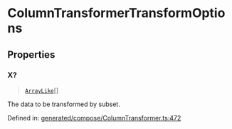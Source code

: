 # ColumnTransformerTransformOptions

## Properties

### X?

> [`ArrayLike`](../types/ArrayLike.md)[]

The data to be transformed by subset.

Defined in:  [generated/compose/ColumnTransformer.ts:472](https://github.com/transitive-bullshit/scikit-learn-ts/blob/122b3c0/packages/sklearn/src/generated/compose/ColumnTransformer.ts#L472)
